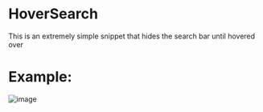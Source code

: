 # HoverSearch
This is an extremely simple snippet that hides the search bar until hovered over

# Example:
![image](https://github.com/dyerbetes/assets/blob/main/photos/snippets/hoversearch.gif)
